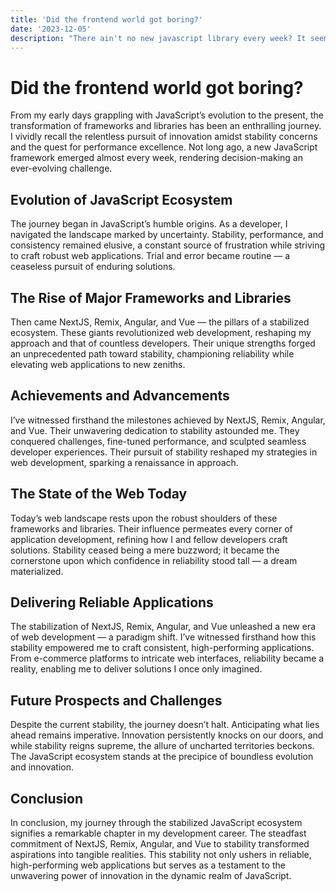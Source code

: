 ```yaml
---
title: 'Did the frontend world got boring?'
date: '2023-12-05'
description: "There ain't no new javascript library every week? It seems that the tools we use are now in a stable state."
---
```


# Did the frontend world got boring?

From my early days grappling with JavaScript’s evolution to the present, the transformation of frameworks and libraries has been an enthralling journey. I vividly recall the relentless pursuit of innovation amidst stability concerns and the quest for performance excellence. Not long ago, a new JavaScript framework emerged almost every week, rendering decision-making an ever-evolving challenge.

## Evolution of JavaScript Ecosystem

The journey began in JavaScript’s humble origins. As a developer, I navigated the landscape marked by uncertainty. Stability, performance, and consistency remained elusive, a constant source of frustration while striving to craft robust web applications. Trial and error became routine — a ceaseless pursuit of enduring solutions.

## The Rise of Major Frameworks and Libraries

Then came NextJS, Remix, Angular, and Vue — the pillars of a stabilized ecosystem. These giants revolutionized web development, reshaping my approach and that of countless developers. Their unique strengths forged an unprecedented path toward stability, championing reliability while elevating web applications to new zeniths.

## Achievements and Advancements

I’ve witnessed firsthand the milestones achieved by NextJS, Remix, Angular, and Vue. Their unwavering dedication to stability astounded me. They conquered challenges, fine-tuned performance, and sculpted seamless developer experiences. Their pursuit of stability reshaped my strategies in web development, sparking a renaissance in approach.

## The State of the Web Today

Today’s web landscape rests upon the robust shoulders of these frameworks and libraries. Their influence permeates every corner of application development, refining how I and fellow developers craft solutions. Stability ceased being a mere buzzword; it became the cornerstone upon which confidence in reliability stood tall — a dream materialized.

## Delivering Reliable Applications

The stabilization of NextJS, Remix, Angular, and Vue unleashed a new era of web development — a paradigm shift. I’ve witnessed firsthand how this stability empowered me to craft consistent, high-performing applications. From e-commerce platforms to intricate web interfaces, reliability became a reality, enabling me to deliver solutions I once only imagined.

## Future Prospects and Challenges

Despite the current stability, the journey doesn’t halt. Anticipating what lies ahead remains imperative. Innovation persistently knocks on our doors, and while stability reigns supreme, the allure of uncharted territories beckons. The JavaScript ecosystem stands at the precipice of boundless evolution and innovation.

## Conclusion

In conclusion, my journey through the stabilized JavaScript ecosystem signifies a remarkable chapter in my development career. The steadfast commitment of NextJS, Remix, Angular, and Vue to stability transformed aspirations into tangible realities. This stability not only ushers in reliable, high-performing web applications but serves as a testament to the unwavering power of innovation in the dynamic realm of JavaScript.
